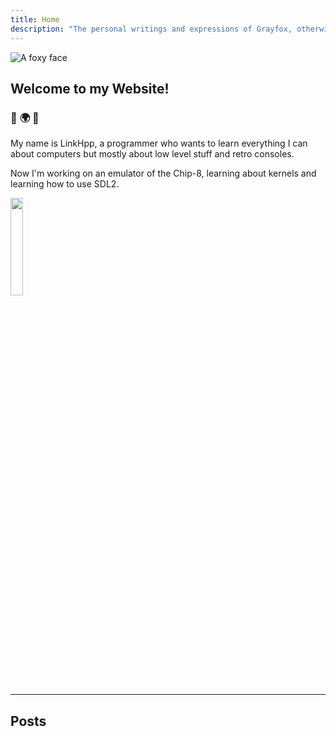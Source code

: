 ```yaml
---
title: Home
description: "The personal writings and expressions of Grayfox, otherwise known as you too and everyone else. It is a loving and silly place."
---
```

<img
  id="foxy"
  src="/images/profile.png"
  alt="A foxy face">

## Welcome to my Website!

### :purple_heart: :earth_africa: :purple_heart:

My name is LinkHpp, a programmer who wants to learn everything I can about computers but mostly about low level stuff and retro consoles. 

Now I'm working on an emulator of the Chip-8, learning about kernels and learning how to use SDL2.

<img src="/images/ffmage.gif" width="20%">

---

## Posts